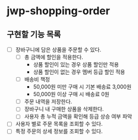 # jwp-shopping-order

## 구현할 기능 목록

- [ ] 장바구니에 담은 상품을 주문할 수 있다.
    - [ ] 총 금액에 할인을 적용한다.
        - 상품 할인이 있는 경우 상품 할인만 적용
        - 상품 할인이 없는 경우 멤버 등급 할인 적용
    - [ ] 배송비 책정
        - 50,000원 미만 구매 시 기본 배송료 3,000원
        - 50,000원 이상 구매 시 배송료 0원
    - [ ] 주문 내역을 저장한다.
    - [ ] 장바구니 내 구매한 상품을 삭제한다.
    - [ ] 사용자 총 누적 금액을 확인해 등급 상승 여부 파악
- [ ] 사용자 별로 주문 목록을 조회할 수 있다.
- [ ] 특정 주문의 상세 정보를 조회할 수 있다.
